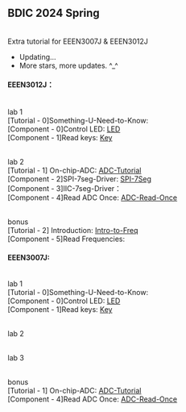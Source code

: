 ## BDIC 2024 Spring

<br> Extra tutorial for EEEN3007J & EEEN3012J

- Updating...
- More stars, more updates. ^\_^

#### EEEN3012J：
<br> lab 1
  <br> [Tutorial - 0]Something-U-Need-to-Know: 
  <br> [Component - 0]Control LED: [LED](./C8051F/Lab1/led_ctrl.c)
  <br> [Component - 1]Read keys: [Key](./C8051F/Blinky/key.c)

<br> lab 2
  <br> [Tutorial - 1] On-chip-ADC: [ADC-Tutorial](./C8051F/ADC/adc.md)
  <br> [Component - 2]SPI-7seg-Driver: [SPI-7Seg](./C8051F/Serial7Seg/SPI_7Seg.c)
  <br> [Component - 3]IIC-7seg-Driver：
  <br> [Component - 4]Read ADC Once: [ADC-Read-Once](./C8051F/ADC/adc.c)
  
<br> bonus
  <br> [Tutorial - 2] Introduction: [Intro-to-Freq](./C8051F/Freq/intro_freq.md)
  <br> [Component - 5]Read Frequencies: 

#### EEEN3007J:
<br> lab 1
  <br> [Tutorial - 0]Something-U-Need-to-Know: 
  <br> [Component - 0]Control LED: [LED](./C8051F/Lab1/led_ctrl.c)
  <br> [Component - 1]Read keys: [Key](./C8051F/Blinky/key.c)

<br> lab 2

<br> lab 3

<br> bonus
  <br> [Tutorial - 1] On-chip-ADC: [ADC-Tutorial](./C8051F/ADC/adc.md)
  <br> [Component - 4]Read ADC Once: [ADC-Read-Once](./C8051F/ADC/adc.c)
